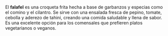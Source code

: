 El **falafel** es una croqueta frita hecha a base de garbanzos y especias como el comino y el cilantro. Se sirve con una ensalada fresca de pepino, tomate, cebolla y aderezo de tahini, creando una comida saludable y llena de sabor. Es una excelente opción para los comensales que prefieren platos vegetarianos o veganos.
